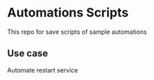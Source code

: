 # Automations Scripts

This repo for save scripts of sample automations

## Use case

Automate restart service
